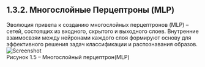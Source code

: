 ## **1.3.2.	Многослойные Перцептроны (MLP)**

Эволюция привела к созданию многослойных перцептронов (MLP) – сетей, состоящих из входного, скрытого и выходного слоев. 
Внутренние взаимосвзяи между нейронами каждого слоя формируют основу для эффективного решения задач классификации и распознавания образов.  
![Screenshot](../main/Screenshot/MLP.png)  
Рисунок 1.5 – Многослойный перцептрон(MLP)

